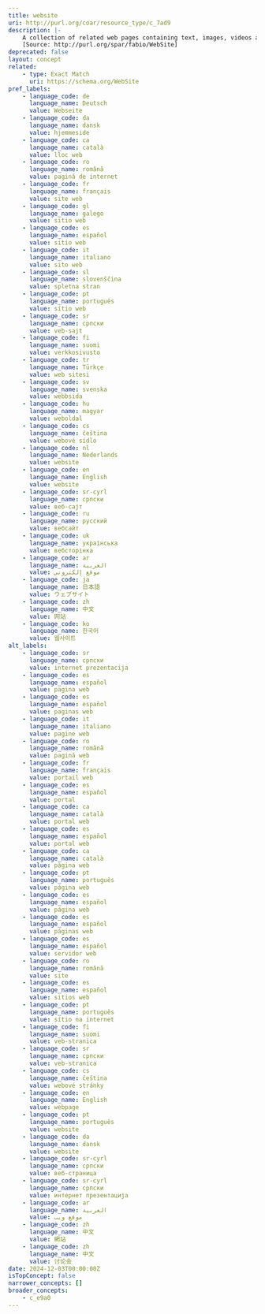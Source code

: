 ```yaml
---
title: website
uri: http://purl.org/coar/resource_type/c_7ad9
description: |-
    A collection of related web pages containing text, images, videos and/or other digital assets that are addressed relative to a common Uniform Resource Locator (URL). A web site is hosted on at least one web server, accessible via a network such as the Internet or a private local area network.
    [Source: http://purl.org/spar/fabio/WebSite]
deprecated: false
layout: concept
related:
    - type: Exact Match
      uri: https://schema.org/WebSite
pref_labels:
    - language_code: de
      language_name: Deutsch
      value: Webseite
    - language_code: da
      language_name: dansk
      value: hjemmeside
    - language_code: ca
      language_name: català
      value: lloc web
    - language_code: ro
      language_name: română
      value: pagină de internet
    - language_code: fr
      language_name: français
      value: site web
    - language_code: gl
      language_name: galego
      value: sitio web
    - language_code: es
      language_name: español
      value: sitio web
    - language_code: it
      language_name: italiano
      value: sito web
    - language_code: sl
      language_name: slovenščina
      value: spletna stran
    - language_code: pt
      language_name: português
      value: sítio web
    - language_code: sr
      language_name: српски
      value: veb-sajt
    - language_code: fi
      language_name: suomi
      value: verkkosivusto
    - language_code: tr
      language_name: Türkçe
      value: web sitesi
    - language_code: sv
      language_name: svenska
      value: webbsida
    - language_code: hu
      language_name: magyar
      value: weboldal
    - language_code: cs
      language_name: čeština
      value: webové sídlo
    - language_code: nl
      language_name: Nederlands
      value: website
    - language_code: en
      language_name: English
      value: website
    - language_code: sr-cyrl
      language_name: српски
      value: веб-сајт
    - language_code: ru
      language_name: русский
      value: вебсайт
    - language_code: uk
      language_name: українська
      value: вебсторінка
    - language_code: ar
      language_name: العربية
      value: موقع إلكتروني
    - language_code: ja
      language_name: 日本語
      value: ウェブサイト
    - language_code: zh
      language_name: 中文
      value: 网站
    - language_code: ko
      language_name: 한국어
      value: 웹사이트
alt_labels:
    - language_code: sr
      language_name: српски
      value: internet prezentacija
    - language_code: es
      language_name: español
      value: pagina web
    - language_code: es
      language_name: español
      value: paginas web
    - language_code: it
      language_name: italiano
      value: pagine web
    - language_code: ro
      language_name: română
      value: pagină web
    - language_code: fr
      language_name: français
      value: portail web
    - language_code: es
      language_name: español
      value: portal
    - language_code: ca
      language_name: català
      value: portal web
    - language_code: es
      language_name: español
      value: portal web
    - language_code: ca
      language_name: català
      value: pàgina web
    - language_code: pt
      language_name: português
      value: página web
    - language_code: es
      language_name: español
      value: página web
    - language_code: es
      language_name: español
      value: páginas web
    - language_code: es
      language_name: español
      value: servidor web
    - language_code: ro
      language_name: română
      value: site
    - language_code: es
      language_name: español
      value: sitios web
    - language_code: pt
      language_name: português
      value: sítio na internet
    - language_code: fi
      language_name: suomi
      value: veb-stranica
    - language_code: sr
      language_name: српски
      value: veb-stranica
    - language_code: cs
      language_name: čeština
      value: webové stránky
    - language_code: en
      language_name: English
      value: webpage
    - language_code: pt
      language_name: português
      value: website
    - language_code: da
      language_name: dansk
      value: website
    - language_code: sr-cyrl
      language_name: српски
      value: веб-страница
    - language_code: sr-cyrl
      language_name: српски
      value: интернет презентација
    - language_code: ar
      language_name: العربية
      value: موقع ويب
    - language_code: zh
      language_name: 中文
      value: 網站
    - language_code: zh
      language_name: 中文
      value: 讨论会
date: 2024-12-03T00:00:00Z
isTopConcept: false
narrower_concepts: []
broader_concepts:
    - c_e9a0
---
```


